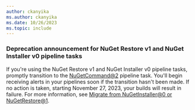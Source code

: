 ```yaml
---
author: ckanyika
ms.author: ckanyika
ms.date: 10/26/2023
ms.topic: include
---
```


### Deprecation announcement for NuGet Restore v1 and NuGet Installer v0 pipeline tasks

If you're using the NuGet Restore v1 and NuGet Installer v0 pipeline tasks, promptly transition to the [NuGetCommand@2](/azure/devops/pipelines/tasks/reference/nuget-command-v2) pipeline task. You'll begin receiving alerts in your pipelines soon if the transition hasn't been made. If no action is taken, starting November 27, 2023, your builds will result in failure. For more information, see [Migrate from NuGetInstaller@0 or NuGetRestore@1](/azure/devops/pipelines/tasks/reference/nuget-command-v2#migrate-from-nugetinstaller0-or-nugetrestore1).